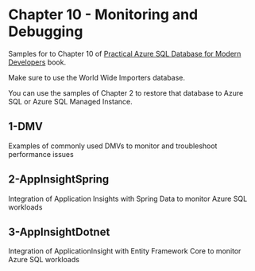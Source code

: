 # Chapter 10 - Monitoring and Debugging

Samples for to Chapter 10 of [Practical Azure SQL Database for Modern Developers](https://www.apress.com/gp/book/9781484263693) book.

Make sure to use the World Wide Importers database.

You can use the samples of Chapter 2 to restore that database to Azure SQL or Azure SQL Managed Instance.

## 1-DMV

Examples of commonly used DMVs to monitor and troubleshoot performance issues

## 2-AppInsightSpring

Integration of Application Insights with Spring Data to monitor Azure SQL workloads

## 3-AppInsightDotnet

Integration of ApplicationInsight with Entity Framework Core to monitor Azure SQL workloads